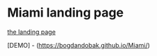 # Miami landing page
[the landing page](https://www.figma.com/file/nHz8bflIwJaWP3P99vKTH5/miami_home_new?node-id=0%3A2)

[DEMO] - (https://bogdandobak.github.io/Miami/)
